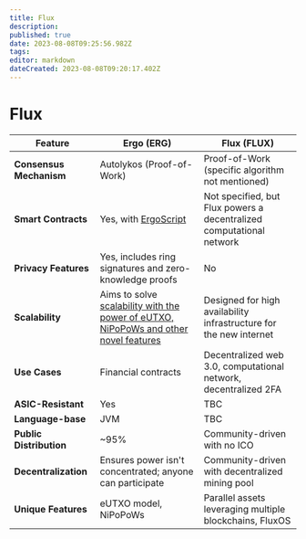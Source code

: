 ```yaml
---
title: Flux
description: 
published: true
date: 2023-08-08T09:25:56.982Z
tags: 
editor: markdown
dateCreated: 2023-08-08T09:20:17.402Z
---
```


# Flux


| Feature | Ergo (ERG) | Flux (FLUX) |
|---------|------------|-------------|
| **Consensus Mechanism** | Autolykos (Proof-of-Work) | Proof-of-Work (specific algorithm not mentioned) |
| **Smart Contracts** | Yes, with [ErgoScript](https://docs.ergoplatform.com/dev/scs/ergoscript/) | Not specified, but Flux powers a decentralized computational network |
| **Privacy Features** | Yes, includes ring signatures and zero-knowledge proofs | No |
| **Scalability** | Aims to solve [scalability with the power of eUTXO, NiPoPoWs and other novel features](https://docs.ergoplatform.com/dev/protocol/scaling/) | Designed for high availability infrastructure for the new internet |
| **Use Cases** | Financial contracts | Decentralized web 3.0, computational network, decentralized 2FA |
| **ASIC-Resistant** | Yes | TBC |
| **Language-base** | JVM | TBC |
| **Public Distribution** | ~95% | Community-driven with no ICO |
| **Decentralization** | Ensures power isn't concentrated; anyone can participate | Community-driven with decentralized mining pool |
| **Unique Features** | eUTXO model, NiPoPoWs | Parallel assets leveraging multiple blockchains, FluxOS |